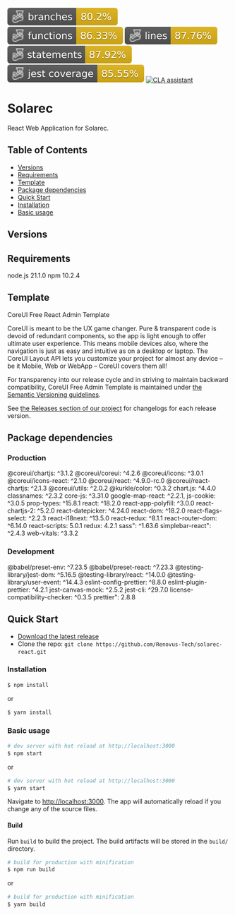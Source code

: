 ![Branches](./badges/coverage-branches.svg)
![Functions](./badges/coverage-functions.svg)
![Lines](./badges/coverage-lines.svg)
![Statements](./badges/coverage-statements.svg)
![Jest coverage](./badges/coverage-jest%20coverage.svg)
[![CLA assistant](https://cla-assistant.io/readme/badge/Renovus-Tech/solarec-react)](https://cla-assistant.io/Renovus-Tech/solarec-react)

# Solarec

React Web Application for Solarec.

## Table of Contents

* [Versions](#versions)
* [Requirements](#requirements)
* [Template](#template)
* [Package dependencies](#package-dependencies)
* [Quick Start](#quick-start)
* [Installation](#installation)
* [Basic usage](#basic-usage)

## Versions


## Requirements

node.js 21.1.0
npm 10.2.4


## Template

CoreUI Free React Admin Template

CoreUI is meant to be the UX game changer. Pure & transparent code is devoid of redundant components, so the app is light enough to offer ultimate user experience. This means mobile devices also, where the navigation is just as easy and intuitive as on a desktop or laptop. The CoreUI Layout API lets you customize your project for almost any device – be it Mobile, Web or WebApp – CoreUI covers them all!

For transparency into our release cycle and in striving to maintain backward compatibility, CoreUI Free Admin Template is maintained under [the Semantic Versioning guidelines](http://semver.org/).

See [the Releases section of our project](https://github.com/coreui/coreui-free-react-admin-template/releases) for changelogs for each release version.


## Package dependencies

### Production

@coreui/chartjs: ^3.1.2
@coreui/coreui: ^4.2.6
@coreui/icons: ^3.0.1
@coreui/icons-react: ^2.1.0
@coreui/react: ^4.9.0-rc.0
@coreui/react-chartjs: ^2.1.3
@coreui/utils: ^2.0.2
@kurkle/color: ^0.3.2
chart.js: ^4.4.0
classnames: ^2.3.2
core-js: ^3.31.0
google-map-react: ^2.2.1,
js-cookie: ^3.0.5
prop-types: ^15.8.1
react: ^18.2.0
react-app-polyfill: ^3.0.0
react-chartjs-2: ^5.2.0
react-datepicker: ^4.24.0
react-dom: ^18.2.0
react-flags-select: ^2.2.3
react-i18next: ^13.5.0
react-redux: ^8.1.1
react-router-dom: ^6.14.0
react-scripts: 5.0.1
redux: 4.2.1
sass": ^1.63.6
simplebar-react": ^2.4.3
web-vitals: ^3.3.2

### Development

@babel/preset-env: ^7.23.5
@babel/preset-react: ^7.23.3
@testing-library/jest-dom: ^5.16.5
@testing-library/react: ^14.0.0
@testing-library/user-event: ^14.4.3
eslint-config-prettier: ^8.8.0
eslint-plugin-prettier: ^4.2.1
jest-canvas-mock: ^2.5.2
jest-cli: ^29.7.0
license-compatibility-checker: ^0.3.5
prettier": 2.8.8


## Quick Start

- [Download the latest release](https://github.com/Renovus-Tech/solarec-react/archive/refs/heads/main.zip)
- Clone the repo: `git clone https://github.com/Renovus-Tech/solarec-react.git`

### Installation

``` bash
$ npm install
```

or

``` bash
$ yarn install
```

### Basic usage

``` bash
# dev server with hot reload at http://localhost:3000
$ npm start 
```

or 

``` bash
# dev server with hot reload at http://localhost:3000
$ yarn start
```

Navigate to [http://localhost:3000](http://localhost:3000). The app will automatically reload if you change any of the source files.

#### Build

Run `build` to build the project. The build artifacts will be stored in the `build/` directory.

```bash
# build for production with minification
$ npm run build
```

or

```bash
# build for production with minification
$ yarn build
```
